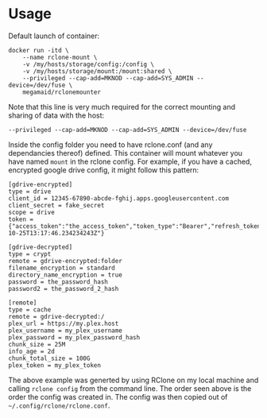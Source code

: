 # Usage

Default launch of container:

```
docker run -itd \
    --name rclone-mount \
    -v /my/hosts/storage/config:/config \
    -v /my/hosts/storage/mount:/mount:shared \
    --privileged --cap-add=MKNOD --cap-add=SYS_ADMIN --device=/dev/fuse \
    megamaid/rclonemounter
```

Note that this line is very much required for the correct mounting and sharing of data with the host:

`--privileged --cap-add=MKNOD --cap-add=SYS_ADMIN --device=/dev/fuse`

Inside the config folder you need to have rclone.conf (and any dependancies thereof) defined. This container will mount whatever you have named `mount` in the rclone config. For example, if you have a cached, encrypted google drive config, it might follow this pattern:

```
[gdrive-encrypted]
type = drive
client_id = 12345-67890-abcde-fghij.apps.googleusercontent.com
client_secret = fake_secret
scope = drive
token = {"access_token":"the_access_token","token_type":"Bearer","refresh_token":"the_refresh_token","expiry":"2019-10-25T13:17:46.234234243Z"}

[gdrive-decrypted]
type = crypt
remote = gdrive-encrypted:folder
filename_encryption = standard
directory_name_encryption = true
password = the_password_hash
password2 = the_password_2_hash

[remote]
type = cache
remote = gdrive-decrypted:/
plex_url = https://my.plex.host
plex_username = my_plex_username
plex_password = my_plex_password_hash
chunk_size = 25M
info_age = 2d
chunk_total_size = 100G
plex_token = my_plex_token
```

The above example was generted by using RClone on my local machine and calling `rclone config` from the command line. The order seen above is the order the config was created in. The config was then copied out of `~/.config/rclone/rclone.conf`.
